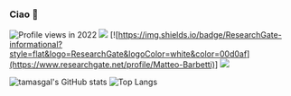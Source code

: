 ### Ciao 👋

![Profile views in 2022](https://gpvc.arturio.dev/mbarbetti) [![](https://img.shields.io/badge/ORCID-informational?style=flat&logo=ORCID&logoColor=white&color=A6CE39)](https://orcid.org/0000-0002-6704-6914) [![https://img.shields.io/badge/ResearchGate-informational?style=flat&logo=ResearchGate&logoColor=white&color=00d0af](https://www.researchgate.net/profile/Matteo-Barbetti)] [![](https://img.shields.io/badge/INSPIREhep-informational?style=flat&logo=inspirehep&logoColor=white&color=08142c)](https://inspirehep.net/authors/1908127)

![tamasgal's GitHub stats](https://github-readme-stats.vercel.app/api?username=tamasgal&show_icons=true&theme=radical) ![Top Langs](https://github-readme-stats.vercel.app/api/top-langs/?username=tamasgal&langs_count=12&layout=compact&exclude_repo=rba)

<!--
### Some of my favourite tools

![](https://img.shields.io/badge/OS-Linux-informational?style=flat&logo=debian&logoColor=white&color=A81D33)
![](https://img.shields.io/badge/OS-macOS-informational?style=flat&logo=apple&logoColor=white&color=000000)
![](https://img.shields.io/badge/Code-Git-informational?style=flat&logo=Git&logoColor=white&color=F05032)
![](https://img.shields.io/badge/Code-Julia-informational?style=flat&logo=julia&logoColor=white&color=9558B2)
![](https://img.shields.io/badge/Code-Python-informational?style=flat&logo=python&logoColor=white&color=3776AB)
![](https://img.shields.io/badge/Code-Arduino-informational?style=flat&logo=arduino&logoColor=white&color=00979D)
![](https://img.shields.io/badge/Code-LaTeX-informational?style=flat&logo=LaTeX&logoColor=white&color=008080)
![](https://img.shields.io/badge/Code-Docker-informational?style=flat&logo=docker&logoColor=white&color=2496ED)
![](https://img.shields.io/badge/Code-Jupyter-informational?style=flat&logo=jupyter&logoColor=white&color=F37626)
![](https://img.shields.io/badge/Editor-Vim-informational?style=flat&logo=vim&logoColor=white&color=019733)
![](https://img.shields.io/badge/Editor-Emacs-informational?style=flat&logo=gnu-emacs&logoColor=white&color=7F5AB6)
![](https://img.shields.io/badge/Shell-Zsh-informational?style=flat&logo=zsh&logoColor=white&color=4a8cc2)
-->

<!--
**mbarbetti/mbarbetti** is a ✨ _special_ ✨ repository because its `README.md` (this file) appears on your GitHub profile.

Here are some ideas to get you started:

- 🔭 I’m currently working on ...
- 🌱 I’m currently learning ...
- 👯 I’m looking to collaborate on ...
- 🤔 I’m looking for help with ...
- 💬 Ask me about ...
- 📫 How to reach me: ...
- 😄 Pronouns: ...
- ⚡ Fun fact: ...
-->
